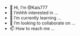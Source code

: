- 👋 Hi, I’m @Kais777
- 👀 I’mhhh interested in ...
- 🌱 I’m currently learning ...
- 💞️ I’m looking to collaborate on ...
- 📫 How to reach me ...

<!---
Kais777/Kais777 is a ✨ special ✨ repository because its `README.md` (this file) appears on your GitHub profile.
You can click the Preview link to take a look at your changes.
--->
